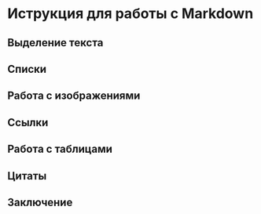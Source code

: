 # Иструкция для работы с Markdown

## Выделение текста

## Списки

## Работа с изображениями 

## Ссылки

## Работа с таблицами 

## Цитаты

## Заключение